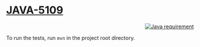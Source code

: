 # [JAVA-5109](https://jira.mongodb.org/browse/JAVA-5109)

<p align="right" style="text-align: right;">
  <a href="https://docs.oracle.com/en/java/javase/20/index.html">
    <img src="https://img.shields.io/badge/Java_SE-20-ED8B00.svg?labelColor=007396"
        alt="Java requirement">
  </a>
</p>

To run the tests, run `mvn` in the project root directory.
